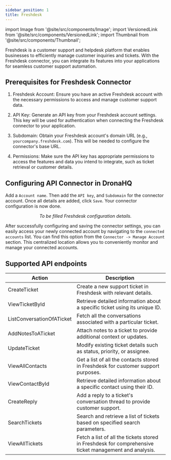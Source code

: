 ```yaml
---
sidebar_position: 1
title: Freshdesk
---
```

import Image from '@site/src/components/Image';
import VersionedLink from '@site/src/components/VersionedLink';
import Thumbnail from '@site/src/components/Thumbnail';

Freshdesk is a customer support and helpdesk platform that enables businesses to efficiently manage customer inquiries and tickets. With the Freshdesk connector, you can integrate its features into your applications for seamless customer support automation.

## Prerequisites for Freshdesk Connector

1. Freshdesk Account: Ensure you have an active Freshdesk account with the necessary permissions to access and manage customer support data.

2. API Key: Generate an API key from your Freshdesk account settings. This key will be used for authentication when connecting the Freshdesk connector to your application.

3. Subdomain: Obtain your Freshdesk account's domain URL (e.g., `yourcompany.freshdesk.com`). This will be needed to configure the connector's base URL.

4. Permissions: Make sure the API key has appropriate permissions to access the features and data you intend to integrate, such as ticket retrieval or customer details.


## Configuring API Connector in DronaHQ

Add a `Account name`. Then add the `API key`, and `Subdomain` for the connector account. Once all details are added, click `Save`. Your connector configuration is now done.


<figure>
  <Thumbnail src="/img/reference/connectors/freshdesk/details.png" alt="To be filled Freshdesk configuration details." />
  <figcaption align = "center"><i>To be filled Freshdesk configuration details.</i></figcaption>
</figure>


After successfully configuring and saving the connector settings, you can easily access your newly connected account by navigating to the `connected accounts` list. You can find this option from the `Connector -> Manage Account` section. This centralized location allows you to conveniently monitor and manage your connected accounts.

## Supported API endpoints

| Action                | Description                                                                                                                                                            |
|-------------------------|------------------------------------------------------------------------------------------------------------------------------------------------------------------------|
| CreateTicket            | Create a new support ticket in Freshdesk with relevant details.                                                                                                       |
| ViewTicketById          | Retrieve detailed information about a specific ticket using its unique ID.                                                                                            |
| ListConversationOfATicket | Fetch all the conversations associated with a particular ticket.                                                                                                      |
| AddNotesToATicket       | Attach notes to a ticket to provide additional context or updates.                                                                                                    |
| UpdateTicket            | Modify existing ticket details such as status, priority, or assignee.                                                                                                 |
| ViewAllContacts         | Get a list of all the contacts stored in Freshdesk for customer support purposes.                                                                                    |
| ViewContactById         | Retrieve detailed information about a specific contact using their ID.                                                                                                |
| CreateReply             | Add a reply to a ticket's conversation thread to provide customer support.                                                                                             |
| SearchTickets           | Search and retrieve a list of tickets based on specified search parameters.                                                                                          |
| ViewAllTickets          | Fetch a list of all the tickets stored in Freshdesk for comprehensive ticket management and analysis.    |
